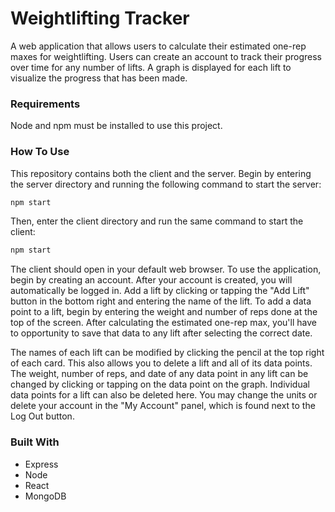 # Weightlifting Tracker
A web application that allows users to calculate their estimated one-rep maxes for weightlifting. Users can create an account to track their progress over time for any number of lifts. A graph is displayed for each lift to visualize the progress that has been made.

<h3>Requirements</h3>
Node and npm must be installed to use this project.

<h3>How To Use</h3>
This repository contains both the client and the server. Begin by entering the server directory and running the following command to start the server:

```bash
npm start
```

Then, enter the client directory and run the same command to start the client:

```bash
npm start
```

The client should open in your default web browser. To use the application, begin by creating an account. After your account is created, you will automatically be logged in. Add a lift by clicking or tapping the "Add Lift" button in the bottom right and entering the name of the lift. To add a data point to a lift, begin by entering the weight and number of reps done at the top of the screen. After calculating the estimated one-rep max, you'll have to opportunity to save that data to any lift after selecting the correct date.

The names of each lift can be modified by clicking the pencil at the top right of each card. This also allows you to delete a lift and all of its data points. The weight, number of reps, and date of any data point in any lift can be changed by clicking or tapping on the data point on the graph. Individual data points for a lift can also be deleted here. You may change the units or delete your account in the "My Account" panel, which is found next to the Log Out button.

<h3>Built With</h3>

- Express
- Node
- React
- MongoDB
